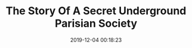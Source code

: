 ---
layout: post
title: The Story Of A Secret Underground Parisian Society
date: 2019-12-04 00:18:23
categories: hacking
short_description: Deep in the heart of Paris, a series of underground tunnels snakes across the city. 
external_url: //hackaday.com/2019/12/04/the-story-of-a-secret-underground-parisian-society/
---